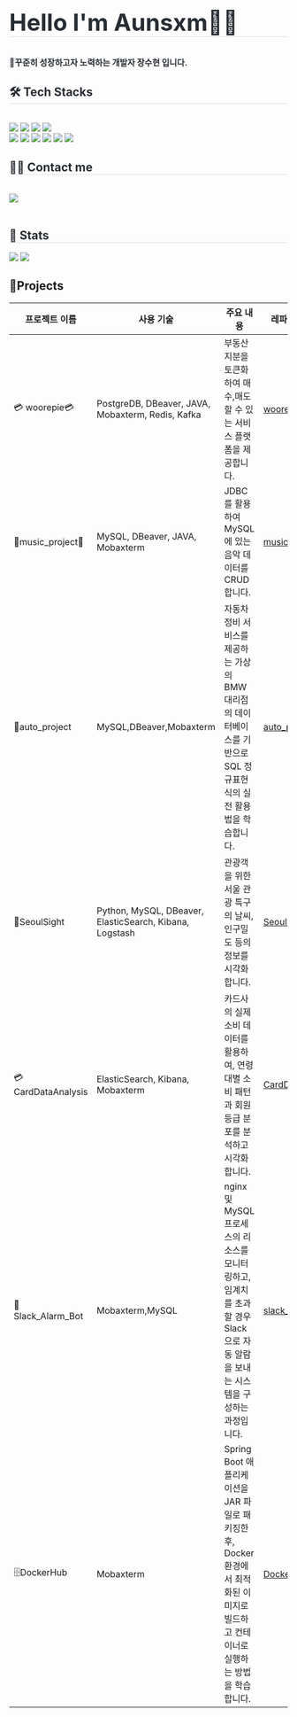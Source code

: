 <div align= "left">
    </div>
    <div style="text-align: left;"> 
    <h2 style="border-bottom: 1px solid #d8dee4; color: #282d33; font-size: 3em;"> Hello I'm Aunsxm🙋‍♀️ </h2>  
</div>
    <div style="font-weight: 700; font-size: 15px; text-align: left; color: #282d33;"> 🏃꾸준히 성장하고자 노력하는 개발자 장수현 입니다. </div> 
    </div>
    <div style="text-align: left;">
    <h2 style="border-bottom: 1px solid #d8dee4; color: #282d33;"> 🛠️ Tech Stacks </h2> <br> 
    <div style="margin: ; text-align: left;" "text-align: left;"> <img src="https://img.shields.io/badge/Docker-2496ED?style=for-the-badge&logo=Docker&logoColor=white">
          <img src="https://img.shields.io/badge/Java-007396?style=for-the-badge&logo=Java&logoColor=white">
          <img src="https://img.shields.io/badge/Spring-6DB33F?style=for-the-badge&logo=Spring&logoColor=white">
          <img src="https://img.shields.io/badge/MySQL-4479A1?style=for-the-badge&logo=MySQL&logoColor=white">
          <br/><img src="https://img.shields.io/badge/Oracle-F80000?style=for-the-badge&logo=Oracle&logoColor=white">
          <img src="https://img.shields.io/badge/Github-181717?style=for-the-badge&logo=Github&logoColor=white">
          <img src="https://img.shields.io/badge/elasticsearch-%230377CC.svg?style=for-the-badge&logo=elasticsearch&logoColor=white">
          <img src ="https://img.shields.io/badge/dbeaver-372923.svg?style=for-the-badge&logo=dbeaver&logoColor=white">
          <img src ="https://img.shields.io/badge/mobaxterm-2C2E34.svg?style=for-the-badge&logo=mobaxterm&logoColor=white">
          <img src ="https://img.shields.io/badge/Logstash-005571.svg?&style=for-the-badge&logo=Logstash&logoColor=white">
          </div>
    </div>
    <div style="text-align: left;">
    <h2 style="border-bottom: 1px solid #d8dee4; color: #282d33;"> 🧑‍💻 Contact me </h2> <br> 
    <div style="text-align: left;"> <a href=mailto:tngus893716@gmail.com> <img src="https://img.shields.io/badge/Gmail-EA4335?style=for-the-badge&logo=Gmail&logoColor=white&link=mailto:tngus893716@gmail.com"> </a>
          </div>  <br> 
    <div style="text-align: left;">  </div> 
    </div>
    <div style="text-align: left;"> 
    <h2 style="border-bottom: 1px solid #d8dee4; color: #282d33;"> 🏅 Stats </h2> <div style="text-align: left;"> <img src="https://github-readme-stats.vercel.app/api?username=Aunsxm&bg_color=180,00000000,fea9cb&title_color=ea8690&text_color=ea8690"
         /> <img src="https://github-readme-stats.vercel.app/api/top-langs/?username=Aunsxm&layout=compact&bg_color=180,00000000,fea9cb&title_color=ea8690&text_color=ea8690"
           /> </div> 
    </div>

    
## 📝Projects

| **프로젝트 이름**          | **사용 기술**                                  | **주요 내용**                                    | **레파지토리 링크**                             |
|----------------------------|-----------------------------------------------|------------------------------------------------|------------------------------------------------|
|💳 woorepie💳        | PostgreDB, DBeaver, JAVA, Mobaxterm, Redis, Kafka     | 부동산 지분을 토큰화 하여 매수,매도할 수 있는 서비스 플랫폼을 제공합니다. |[woorepie](https://github.com/woorepie) |
| 🎵music_project🎵         | MySQL, DBeaver, JAVA, Mobaxterm      | JDBC를 활용하여 MySQL에 있는 음악 데이터를 CRUD 합니다. | [music_project](https://github.com/Aunsxm/music_project) |
| 🚗auto_project            | MySQL,DBeaver,Mobaxterm       |  자동차 정비 서비스를 제공하는 가상의 BMW 대리점의 데이터베이스를 기반으로 SQL 정규표현식의 실전 활용법을 학습합니다.  | [auto_project](https://github.com/Aunsxm/auto_project) |
| 🎇SeoulSight              | Python, MySQL, DBeaver, ElasticSearch, Kibana, Logstash  | 관광객을 위한 서울 관광 특구의 날씨, 인구밀도 등의 정보를 시각화 합니다.  | [SeoulSight](https://github.com/Aunsxm/SeoulSight)     |
| 💳CardDataAnalysis       |  ElasticSearch, Kibana, Mobaxterm      | 카드사의 실제 소비 데이터를 활용하여, 연령대별 소비 패턴과 회원 등급 분포를 분석하고 시각화합니다. | [CardDataAnalysis](https://github.com/Aunsxm/CardDataAnalysis)|
| 📀 Slack_Alarm_Bot     |   Mobaxterm,MySQL     |nginx 및 MySQL 프로세스의 리소스를 모니터링하고, 임계치를 초과할 경우 Slack으로 자동 알람을 보내는 시스템을 구성하는 과정입니다. |[slack_alarm_bot](https://github.com/DockerMiniProject/slack_alarm_bot) |
| 🗄️DockerHub     |   Mobaxterm    |Spring Boot 애플리케이션을 JAR 파일로 패키징한 후, Docker 환경에서 최적화된 이미지로 빌드하고 컨테이너로 실행하는 방법을 학습합니다. |[DockerHub](https://github.com/DockerMiniProject/DockerHub) |
















































